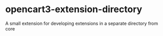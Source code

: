 # opencart3-extension-directory
A small extension for developing extensions in a separate directory from core
